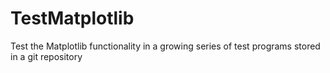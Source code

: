 # TestMatplotlib
Test the Matplotlib functionality in a growing series of test programs stored in a git repository
